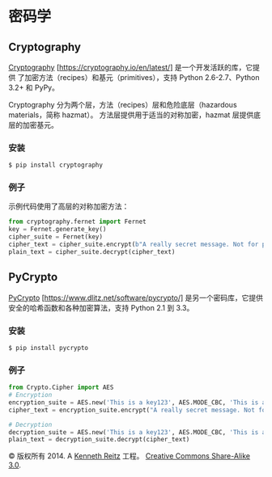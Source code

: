 # 密码学

## Cryptography

[Cryptography](https://cryptography.io/en/latest/) [https://cryptography.io/en/latest/] 是一个开发活跃的库，它提供 了加密方法（recipes）和基元（primitives），支持 Python 2.6-2.7、Python 3.2+ 和 PyPy。

Cryptography 分为两个层，方法（recipes）层和危险底层（hazardous materials，简称 hazmat）。 方法层提供用于适当的对称加密，hazmat 层提供底层的加密基元。

### 安装

```py
$ pip install cryptography 
```

### 例子

示例代码使用了高层的对称加密方法：

```py
from cryptography.fernet import Fernet
key = Fernet.generate_key()
cipher_suite = Fernet(key)
cipher_text = cipher_suite.encrypt(b"A really secret message. Not for prying eyes.")
plain_text = cipher_suite.decrypt(cipher_text) 
```

## PyCrypto

[PyCrypto](https://www.dlitz.net/software/pycrypto/) [https://www.dlitz.net/software/pycrypto/] 是另一个密码库，它提供 安全的哈希函数和各种加密算法，支持 Python 2.1 到 3.3。

### 安装

```py
$ pip install pycrypto 
```

### 例子

```py
from Crypto.Cipher import AES
# Encryption
encryption_suite = AES.new('This is a key123', AES.MODE_CBC, 'This is an IV456')
cipher_text = encryption_suite.encrypt("A really secret message. Not for prying eyes.")

# Decryption
decryption_suite = AES.new('This is a key123', AES.MODE_CBC, 'This is an IV456')
plain_text = decryption_suite.decrypt(cipher_text) 
```

© 版权所有 2014\. A <a href="http://kennethreitz.com/pages/open-projects.html">Kenneth Reitz</a> 工程。 <a href="http://creativecommons.org/licenses/by-nc-sa/3.0/"> Creative Commons Share-Alike 3.0</a>.